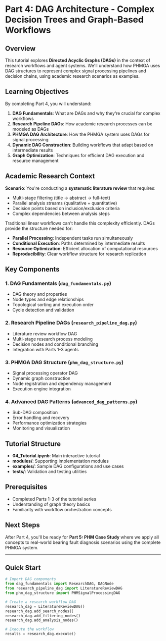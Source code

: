 # Part 4: DAG Architecture - Complex Decision Trees and Graph-Based Workflows

## Overview

This tutorial explores **Directed Acyclic Graphs (DAGs)** in the context of research workflows and agent systems. We'll understand how PHMGA uses DAG structures to represent complex signal processing pipelines and decision chains, using academic research scenarios as examples.

## Learning Objectives

By completing Part 4, you will understand:

1. **DAG Fundamentals**: What are DAGs and why they're crucial for complex workflows
2. **Research Pipeline DAGs**: How academic research processes can be modeled as DAGs  
3. **PHMGA DAG Architecture**: How the PHMGA system uses DAGs for signal processing
4. **Dynamic DAG Construction**: Building workflows that adapt based on intermediate results
5. **Graph Optimization**: Techniques for efficient DAG execution and resource management

## Academic Research Context

**Scenario**: You're conducting a **systematic literature review** that requires:
- Multi-stage filtering (title → abstract → full-text)
- Parallel analysis streams (qualitative + quantitative)
- Decision points based on inclusion/exclusion criteria
- Complex dependencies between analysis steps

Traditional linear workflows can't handle this complexity efficiently. DAGs provide the structure needed for:
- **Parallel Processing**: Independent tasks run simultaneously
- **Conditional Execution**: Paths determined by intermediate results
- **Resource Optimization**: Efficient allocation of computational resources
- **Reproducibility**: Clear workflow structure for research replication

## Key Components

### 1. DAG Fundamentals (`dag_fundamentals.py`)
- DAG theory and properties
- Node types and edge relationships  
- Topological sorting and execution order
- Cycle detection and validation

### 2. Research Pipeline DAGs (`research_pipeline_dag.py`)
- Literature review workflow DAG
- Multi-stage research process modeling
- Decision nodes and conditional branching
- Integration with Parts 1-3 agents

### 3. PHMGA DAG Structure (`phm_dag_structure.py`)
- Signal processing operator DAG
- Dynamic graph construction
- Node registration and dependency management
- Execution engine integration

### 4. Advanced DAG Patterns (`advanced_dag_patterns.py`)
- Sub-DAG composition
- Error handling and recovery
- Performance optimization strategies
- Monitoring and visualization

## Tutorial Structure

- **04_Tutorial.ipynb**: Main interactive tutorial
- **modules/**: Supporting implementation modules
- **examples/**: Sample DAG configurations and use cases
- **tests/**: Validation and testing utilities

## Prerequisites

- Completed Parts 1-3 of the tutorial series
- Understanding of graph theory basics
- Familiarity with workflow orchestration concepts

## Next Steps

After Part 4, you'll be ready for **Part 5: PHM Case Study** where we apply all concepts to real-world bearing fault diagnosis scenarios using the complete PHMGA system.

---

## Quick Start

```python
# Import DAG components
from dag_fundamentals import ResearchDAG, DAGNode
from research_pipeline_dag import LiteratureReviewDAG
from phm_dag_structure import PHMSignalProcessingDAG

# Create a research workflow DAG
research_dag = LiteratureReviewDAG()
research_dag.add_search_nodes()
research_dag.add_filtering_nodes()
research_dag.add_analysis_nodes()

# Execute the workflow
results = research_dag.execute()
```